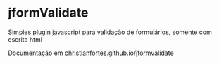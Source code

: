 # jformValidate
Simples plugin javascript para validação de formulários, somente com escrita html

Documentação em [christianfortes.github.io/jformvalidate](http://christianfortes.github.io/jformvalidate)
